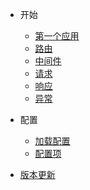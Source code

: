 - 开始
  - [第一个应用](quickstart.md)
  - [路由](routing.md)
  - [中间件](middleware.md)
  - [请求](request.md)
  - [响应](response.md)
  - [异常](exception.md)

- 配置
  - [加载配置](configuration_load.md)
  - [配置项](configuration.md)

- [版本更新](changelog.md)
